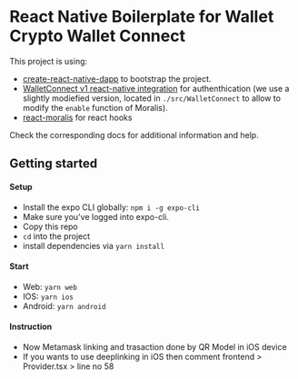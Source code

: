 # React Native Boilerplate for Wallet Crypto Wallet Connect

This project is using:

- [create-react-native-dapp](cawfree/create-react-native-dapp) to bootstrap the project.
- [WalletConnect v1 react-native integration](https://docs.walletconnect.com/1.0/quick-start/dapps/react-native) for authenthication (we use a slightly modiefied version, located in `./src/WalletConnect` to allow to modify the `enable` function of Moralis).
- [react-moralis](https://github.com/MoralisWeb3/react-moralis) for react hooks

Check the corresponding docs for additional information and help.

## Getting started

#### Setup

- Install the expo CLI globally: `npm i -g expo-cli`
- Make sure you've logged into expo-cli.
- Copy this repo
- `cd` into the project
- install dependencies via `yarn install`

#### Start

- Web: `yarn web`
- IOS: `yarn ios`
- Android: `yarn android`

#### Instruction
- Now Metamask linking and trasaction done by QR Model in iOS device
- If you wants to use deeplinking in iOS then comment frontend > Provider.tsx > line no 58
